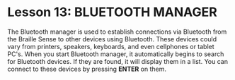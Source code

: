 # Lesson 13: BLUETOOTH MANAGER

The Bluetooth manager is used to establish connections via Bluetooth from the Braille Sense to other devices using Bluetooth. These devices could vary from printers, speakers, keyboards, and even cellphones or tablet PC's. When you start Bluetooth manager, it automatically begins to search for Bluetooth devices. If they are found, it will display them in a list. You can connect to these devices by pressing **ENTER** on them.
